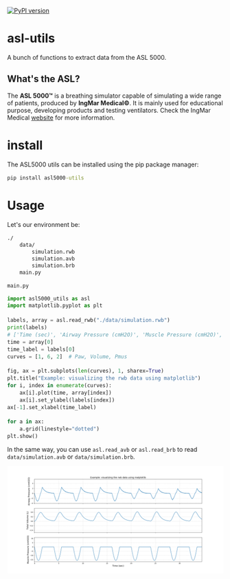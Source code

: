 [![PyPI version](https://badge.fury.io/py/asl5000-utils.svg)](https://badge.fury.io/py/asl5000-utils)

# asl-utils

A bunch of functions to extract data from the ASL 5000.

## What's the ASL?

The __ASL 5000&trade;__ is a breathing simulator capable of simulating a wide range of patients, produced by __IngMar Medical&copy;__.
It is mainly used for educational purpose, developing products and testing ventilators. Check the IngMar Medical [website](https://www.ingmarmed.com/product/asl-5000-breathing-simulator/) for more information.

# install

The ASL5000 utils can be installed using the pip package manager:
```cmd
pip install asl5000-utils
```

# Usage

Let's our environment be:
```
./
    data/
        simulation.rwb
        simulation.avb
        simulation.brb
    main.py
```

`main.py`
```python
import asl5000_utils as asl
import matplotlib.pyplot as plt

labels, array = asl.read_rwb("./data/simulation.rwb")
print(labels)
# ['Time (sec)', 'Airway Pressure (cmH2O)', 'Muscle Pressure (cmH2O)', 'Tracheal Pressure (cmH2O)', 'Chamber 1 Volume (L)', 'Chamber 2 Volume (L)', 'Total Volume (L)', 'Chamber 1 Pressure (cmH2O)', 'Chamber 2 Pressure (cmH2O)', 'Breath File Number (#)', 'Aux 1 (V)', 'Aux 2 (V)', 'Oxygen Sensor (V)']
time = array[0]
time_label = labels[0]
curves = [1, 6, 2]  # Paw, Volume, Pmus

fig, ax = plt.subplots(len(curves), 1, sharex=True)
plt.title("Example: visualizing the rwb data using matplotlib")
for i, index in enumerate(curves):
    ax[i].plot(time, array[index])
    ax[i].set_ylabel(labels[index])
ax[-1].set_xlabel(time_label)

for a in ax:
    a.grid(linestyle="dotted")
plt.show()
```

In the same way, you can use `asl.read_avb` or `asl.read_brb` to read `data/simulation.avb` or `data/simulation.brb`.

![Graph_RWB](images/graph_rwb.png)

